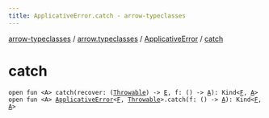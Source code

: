 ```yaml
---
title: ApplicativeError.catch - arrow-typeclasses
---
```


[arrow-typeclasses](../../index.html) / [arrow.typeclasses](../index.html) / [ApplicativeError](index.html) / [catch](./catch.html)

# catch

`open fun <A> catch(recover: (`[`Throwable`](https://kotlinlang.org/api/latest/jvm/stdlib/kotlin/-throwable/index.html)`) -> `[`E`](index.html#E)`, f: () -> `[`A`](catch.html#A)`): Kind<`[`F`](index.html#F)`, `[`A`](catch.html#A)`>`
`open fun <A> `[`ApplicativeError`](index.html)`<`[`F`](index.html#F)`, `[`Throwable`](https://kotlinlang.org/api/latest/jvm/stdlib/kotlin/-throwable/index.html)`>.catch(f: () -> `[`A`](catch.html#A)`): Kind<`[`F`](index.html#F)`, `[`A`](catch.html#A)`>`
